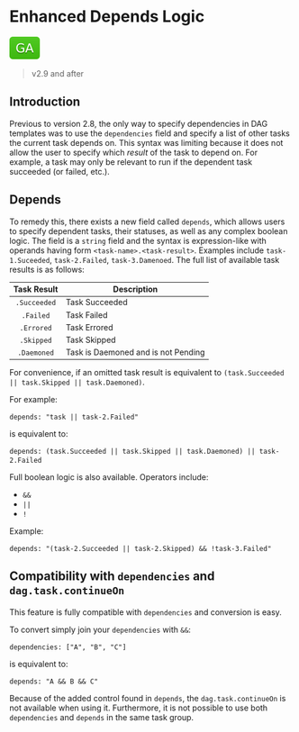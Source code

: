 # Enhanced Depends Logic

![GA](assets/ga.svg)

> v2.9 and after

## Introduction

Previous to version 2.8, the only way to specify dependencies in DAG templates was to use the `dependencies` field and
specify a list of other tasks the current task depends on. This syntax was limiting because it does not allow the user to
specify which _result_ of the task to depend on. For example, a task may only be relevant to run if the dependent task
succeeded (or failed, etc.).

## Depends

To remedy this, there exists a new field called `depends`, which allows users to specify dependent tasks, their statuses,
as well as any complex boolean logic. The field is a `string` field and the syntax is expression-like with operands having
form `<task-name>.<task-result>`. Examples include `task-1.Suceeded`, `task-2.Failed`, `task-3.Damenoed`. The full list of
available task results is as follows:

|  Task Result | Description    |
|:------------:|----------------|
| `.Succeeded` | Task Succeeded |
| `.Failed` | Task Failed |
| `.Errored` | Task Errored |
| `.Skipped` | Task Skipped |
| `.Daemoned` | Task is Daemoned and is not Pending |

For convenience, if an omitted task result is equivalent to `(task.Succeeded || task.Skipped || task.Daemoned)`.

For example:

```
depends: "task || task-2.Failed"
```

is equivalent to:

```
depends: (task.Succeeded || task.Skipped || task.Daemoned) || task-2.Failed
```

Full boolean logic is also available. Operators include:
 
 * `&&`
 * `||`
 * `!`
 
 Example:

```
depends: "(task-2.Succeeded || task-2.Skipped) && !task-3.Failed"
```

## Compatibility with `dependencies` and `dag.task.continueOn`

This feature is fully compatible with `dependencies` and conversion is easy.

To convert simply join your `dependencies` with `&&`:

```
dependencies: ["A", "B", "C"]
```

is equivalent to:

```
depends: "A && B && C"
```

Because of the added control found in `depends`, the `dag.task.continueOn` is not available when using it. Furthermore,
it is not possible to use both `dependencies` and `depends` in the same task group.
